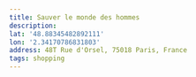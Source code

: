 ```yaml
---
title: Sauver le monde des hommes
description:
lat: '48.88345482892111'
lon: '2.34170786831803'
address: 48T Rue d'Orsel, 75018 Paris, France
tags: shopping
---
```

